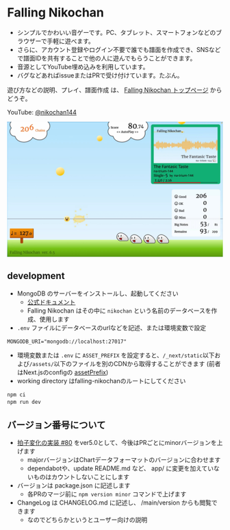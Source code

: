 # Falling Nikochan

* シンプルでかわいい音ゲーです。PC、タブレット、スマートフォンなどのブラウザーで手軽に遊べます。
* さらに、アカウント登録やログイン不要で誰でも譜面を作成でき、SNSなどで譜面IDを共有することで他の人に遊んでもらうことができます。
* 音源としてYouTube埋め込みを利用しています。
* バグなどあればissueまたはPRで受け付けています。たぶん。

遊び方などの説明、プレイ、譜面作成 は、 [Falling Nikochan トップページ](https://nikochan.natrium144.org) からどうぞ。

YouTube: [@nikochan144](http://www.youtube.com/@nikochan144)

[<img src="https://github.com/na-trium-144/falling-nikochan/blob/readme/screenshot.jpg?raw=true" width=960 />](https://www.youtube.com/watch?v=reUvjq5TRus)

## development

* MongoDB のサーバーをインストールし、起動してください
    * [公式ドキュメント](https://www.mongodb.com/docs/manual/installation/)
    * Falling Nikochan はその中に `nikochan` という名前のデータベースを作成、使用します
* `.env` ファイルにデータベースのurlなどを記述、または環境変数で設定
```
MONGODB_URI="mongodb://localhost:27017"
```
* 環境変数または `.env` に `ASSET_PREFIX` を設定すると、`/_next/static`以下および`/assets/`以下のファイルを別のCDNから取得することができます
(前者はNext.jsのconfigの [assetPrefix](https://nextjs.org/docs/app/api-reference/next-config-js/assetPrefix))
* working directory はfalling-nikochanのルートにしてください
```sh
npm ci
npm run dev
```

## バージョン番号について

* [拍子変化の実装 #80](https://github.com/na-trium-144/falling-nikochan/pull/80) をver5.0として、今後はPRごとにminorバージョンを上げます
    * majorバージョンはChartデータフォーマットのバージョンに合わせます
    * dependabotや、update README.md など、 app/ に変更を加えていないものはカウントしないことにします
* バージョンは package.json に記述します
    * 各PRのマージ前に `npm version minor` コマンドで上げます
* ChangeLog は CHANGELOG.md に記述し、 /main/version からも閲覧できます
    * なのでどちらかというとユーザー向けの説明

